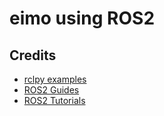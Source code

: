 # eimo using ROS2

## Credits
- [rclpy examples](https://github.com/ros2/examples/rclpy/)
- [ROS2 Guides](https://docs.ros.org/en/iron/How-To-Guides/Using-callback-groups.html)
- [ROS2 Tutorials](https://docs.ros.org/en/iron/Tutorials/Beginner-Client-Libraries.html)